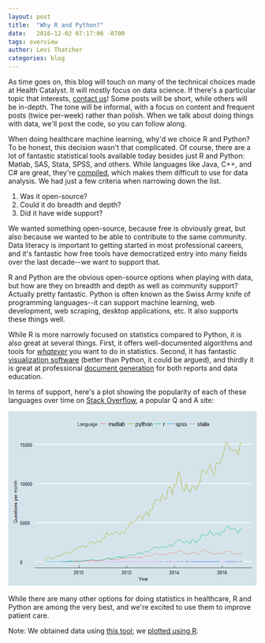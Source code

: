 ```yaml
---
layout: post
title:  "Why R and Python?"
date:   2016-12-02 07:17:06 -0700
tags: overview
author: Levi Thatcher
categories: blog
---
```

As time goes on, this blog will touch on many of the technical choices made at Health Catalyst. It will mostly focus on data science. If there's a particular topic that interests, [contact us](http://healthcare.ai/contact.html)! Some posts will be short, while others will be in-depth. The tone will be informal, with a focus on content and frequent posts (twice per-week) rather than polish. When we talk about doing things with data, we'll post the code, so you can follow along.

When doing healthcare machine learning, why'd we choice R and Python? To be honest, this decision wasn't that complicated. Of course, there are a lot of fantastic statistical tools available today besides just R and Python: Matlab, SAS, Stata, SPSS, and others. While languages like Java, C++, and C# are great, they're [compiled](https://en.wikipedia.org/wiki/Compiled_language), which makes them difficult to use for data analysis. We had just a few criteria when narrowing down the list.

1. Was it open-source? 
2. Could it do breadth and depth? 
3. Did it have wide support?

We wanted something open-source, because free is obviously great, but also because we wanted to be able to contribute to the same community. Data literacy is important to getting started in most professional careers, and it's fantastic how free tools have democratized entry into many fields over the last decade--we want to support that.

R and Python are the obvious open-source options when playing with data, but how are they on breadth and depth as well as community support? Actually pretty fantastic. Python is often known as the Swiss Army knife of programming languages--it can support machine learning, web development, web scraping, desktop applications, etc. It also supports these things well.

While R is more narrowly focused on statistics compared to Python, it is also great at several things. First, it offers well-documented algorithms and tools for [*whatever*](https://cran.r-project.org/web/views/) you want to do in statistics. Second, it has fantastic [visualization software](http://tutorials.iq.harvard.edu/R/Rgraphics/Rgraphics.html) (better than Python, it could be argued), and thirdly it is great at professional [document generation](http://yihui.name/knitr/) for both reports and data education.

In terms of support, here's a plot showing the popularity of each of these languages over time on [Stack Overflow](http://stackoverflow.com/), a popular Q and A site:

![Popularity Plot](../assets/LanguageComparisonOverTime.png)

While there are many other options for doing statistics in healthcare, R and Python are among the very best, and we're excited to use them to improve patient care.

Note: We obtained data using [this tool](https://data.stackexchange.com/stackoverflow/query/589066/language-trends-questions-per-tag-per-month); we [plotted using R](https://gist.github.com/levithatcher/130ee5d6586839ceeb3975e0afee9b65).